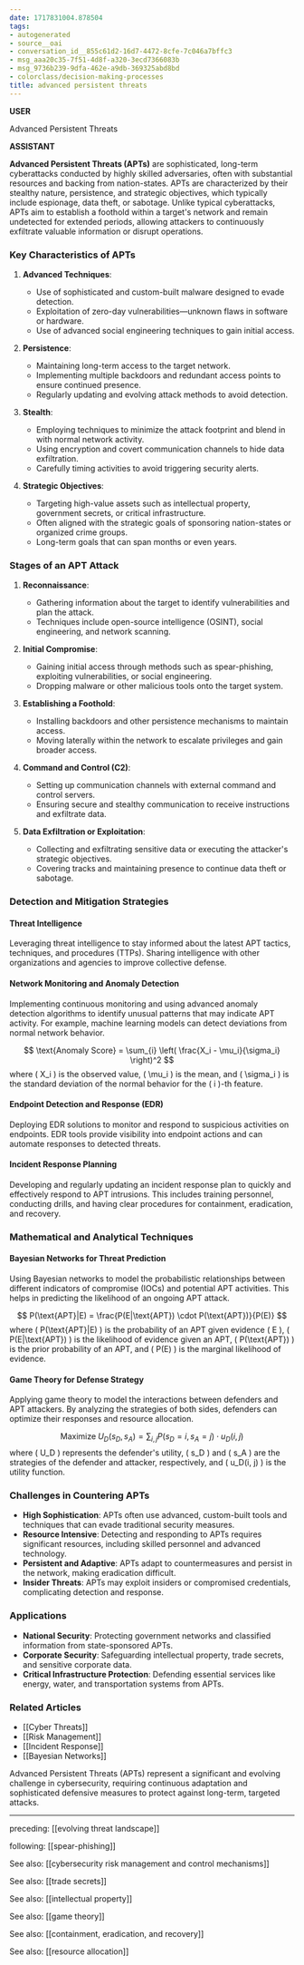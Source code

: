 ```yaml
---
date: 1717831004.878504
tags:
- autogenerated
- source__oai
- conversation_id__855c61d2-16d7-4472-8cfe-7c046a7bffc3
- msg_aaa20c35-7f51-4d8f-a320-3ecd7366083b
- msg_9736b239-9dfa-462e-a9db-369325abd8bd
- colorclass/decision-making-processes
title: advanced persistent threats
---
```


**USER**

Advanced Persistent Threats


**ASSISTANT**

**Advanced Persistent Threats (APTs)** are sophisticated, long-term cyberattacks conducted by highly skilled adversaries, often with substantial resources and backing from nation-states. APTs are characterized by their stealthy nature, persistence, and strategic objectives, which typically include espionage, data theft, or sabotage. Unlike typical cyberattacks, APTs aim to establish a foothold within a target's network and remain undetected for extended periods, allowing attackers to continuously exfiltrate valuable information or disrupt operations.

### Key Characteristics of APTs

1. **Advanced Techniques**:
    - Use of sophisticated and custom-built malware designed to evade detection.
    - Exploitation of zero-day vulnerabilities—unknown flaws in software or hardware.
    - Use of advanced social engineering techniques to gain initial access.

2. **Persistence**:
    - Maintaining long-term access to the target network.
    - Implementing multiple backdoors and redundant access points to ensure continued presence.
    - Regularly updating and evolving attack methods to avoid detection.

3. **Stealth**:
    - Employing techniques to minimize the attack footprint and blend in with normal network activity.
    - Using encryption and covert communication channels to hide data exfiltration.
    - Carefully timing activities to avoid triggering security alerts.

4. **Strategic Objectives**:
    - Targeting high-value assets such as intellectual property, government secrets, or critical infrastructure.
    - Often aligned with the strategic goals of sponsoring nation-states or organized crime groups.
    - Long-term goals that can span months or even years.

### Stages of an APT Attack

1. **Reconnaissance**:
    - Gathering information about the target to identify vulnerabilities and plan the attack.
    - Techniques include open-source intelligence (OSINT), social engineering, and network scanning.

2. **Initial Compromise**:
    - Gaining initial access through methods such as spear-phishing, exploiting vulnerabilities, or social engineering.
    - Dropping malware or other malicious tools onto the target system.

3. **Establishing a Foothold**:
    - Installing backdoors and other persistence mechanisms to maintain access.
    - Moving laterally within the network to escalate privileges and gain broader access.

4. **Command and Control (C2)**:
    - Setting up communication channels with external command and control servers.
    - Ensuring secure and stealthy communication to receive instructions and exfiltrate data.

5. **Data Exfiltration or Exploitation**:
    - Collecting and exfiltrating sensitive data or executing the attacker's strategic objectives.
    - Covering tracks and maintaining presence to continue data theft or sabotage.

### Detection and Mitigation Strategies

#### Threat Intelligence
Leveraging threat intelligence to stay informed about the latest APT tactics, techniques, and procedures (TTPs). Sharing intelligence with other organizations and agencies to improve collective defense.

#### Network Monitoring and Anomaly Detection
Implementing continuous monitoring and using advanced anomaly detection algorithms to identify unusual patterns that may indicate APT activity. For example, machine learning models can detect deviations from normal network behavior.

$$
\text{Anomaly Score} = \sum_{i} \left( \frac{X_i - \mu_i}{\sigma_i} \right)^2
$$
where \( X_i \) is the observed value, \( \mu_i \) is the mean, and \( \sigma_i \) is the standard deviation of the normal behavior for the \( i \)-th feature.

#### Endpoint Detection and Response (EDR)
Deploying EDR solutions to monitor and respond to suspicious activities on endpoints. EDR tools provide visibility into endpoint actions and can automate responses to detected threats.

#### Incident Response Planning
Developing and regularly updating an incident response plan to quickly and effectively respond to APT intrusions. This includes training personnel, conducting drills, and having clear procedures for containment, eradication, and recovery.

### Mathematical and Analytical Techniques

#### Bayesian Networks for Threat Prediction
Using Bayesian networks to model the probabilistic relationships between different indicators of compromise (IOCs) and potential APT activities. This helps in predicting the likelihood of an ongoing APT attack.

$$
P(\text{APT}|E) = \frac{P(E|\text{APT}) \cdot P(\text{APT})}{P(E)}
$$
where \( P(\text{APT}|E) \) is the probability of an APT given evidence \( E \), \( P(E|\text{APT}) \) is the likelihood of evidence given an APT, \( P(\text{APT}) \) is the prior probability of an APT, and \( P(E) \) is the marginal likelihood of evidence.

#### Game Theory for Defense Strategy
Applying game theory to model the interactions between defenders and APT attackers. By analyzing the strategies of both sides, defenders can optimize their responses and resource allocation.

$$
\text{Maximize} \; U_D(s_D, s_A) = \sum_{i,j} P(s_D=i, s_A=j) \cdot u_D(i, j)
$$
where \( U_D \) represents the defender's utility, \( s_D \) and \( s_A \) are the strategies of the defender and attacker, respectively, and \( u_D(i, j) \) is the utility function.

### Challenges in Countering APTs

- **High Sophistication**: APTs often use advanced, custom-built tools and techniques that can evade traditional security measures.
- **Resource Intensive**: Detecting and responding to APTs requires significant resources, including skilled personnel and advanced technology.
- **Persistent and Adaptive**: APTs adapt to countermeasures and persist in the network, making eradication difficult.
- **Insider Threats**: APTs may exploit insiders or compromised credentials, complicating detection and response.

### Applications

- **National Security**: Protecting government networks and classified information from state-sponsored APTs.
- **Corporate Security**: Safeguarding intellectual property, trade secrets, and sensitive corporate data.
- **Critical Infrastructure Protection**: Defending essential services like energy, water, and transportation systems from APTs.

### Related Articles

- [[Cyber Threats]]
- [[Risk Management]]
- [[Incident Response]]
- [[Bayesian Networks]]

Advanced Persistent Threats (APTs) represent a significant and evolving challenge in cybersecurity, requiring continuous adaptation and sophisticated defensive measures to protect against long-term, targeted attacks.


---

preceding: [[evolving threat landscape]]  


following: [[spear-phishing]]

See also: [[cybersecurity risk management and control mechanisms]]


See also: [[trade secrets]]


See also: [[intellectual property]]


See also: [[game theory]]


See also: [[containment, eradication, and recovery]]


See also: [[resource allocation]]
